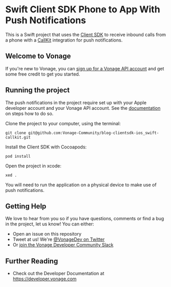 # Swift Client SDK Phone to App With Push Notifications

This is a Swift project that uses the [Client SDK](https://developer.vonage.com/vonage-client-sdk/overview) to receive inbound calls from a phone with a [CallKit](https://developer.apple.com/documentation/callkit) integration for push notifications.

## Welcome to Vonage

If you're new to Vonage, you can [sign up for a Vonage API account](https://dashboard.nexmo.com/sign-up?utm_source=DEV_REL&utm_medium=github&utm_campaign=) and get some free credit to get you started.

## Running the project

The push notifications in the project require set up with your Apple developer account and your Vonage API account. See the [documentation](https://developer.vonage.com/en/vonage-client-sdk/set-up-push-notifications/ios) on steps how to do so.

Clone the project to your computer, using the terminal:

`git clone git@github.com:Vonage-Community/blog-clientsdk-ios_swift-callkit.git`

Install the Client SDK with Cocoapods:

`pod install`

Open the project in xcode:

`xed .`

You will need to run the application on a physical device to make use of push notifications.


## Getting Help

We love to hear from you so if you have questions, comments or find a bug in the project, let us know! You can either:

* Open an issue on this repository
* Tweet at us! We're [@VonageDev on Twitter](https://twitter.com/VonageDev)
* Or [join the Vonage Developer Community Slack](https://developer.vonage.com/community/slack)

## Further Reading

* Check out the Developer Documentation at <https://developer.vonage.com>
